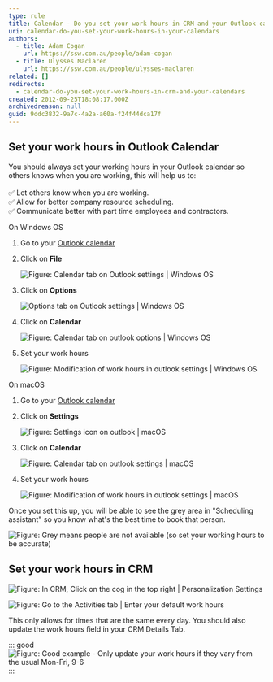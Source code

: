 ```yaml
---
type: rule
title: Calendar - Do you set your work hours in CRM and your Outlook calendar?
uri: calendar-do-you-set-your-work-hours-in-your-calendars
authors:
  - title: Adam Cogan
    url: https://ssw.com.au/people/adam-cogan
  - title: Ulysses Maclaren
    url: https://ssw.com.au/people/ulysses-maclaren
related: []
redirects:
  - calendar-do-you-set-your-work-hours-in-crm-and-your-calendars
created: 2012-09-25T18:08:17.000Z
archivedreason: null
guid: 9ddc3832-9a7c-4a2a-a60a-f24f44dca17f
---
```

## Set your work hours in Outlook Calendar

You should always set your working hours in your Outlook calendar so others knows when you are working, this will help us to:\
\
✅ Let others know when you are working.\
✅ Allow for better company resource scheduling.\
✅ Communicate better with part time employees and contractors.

<!--endintro-->

On Windows OS



1. Go to your [Outlook calendar](https://outlook.office.com/calendar/)
2. Click on **File**

   ![Figure: Calendar tab on Outlook settings | Windows OS](windows-os-guide-step-2.png)
3. Click on **Options**

   ![Options tab on Outlook settings | Windows OS](windows-os-guide-step-3.png)


4. Click on **Calendar**

   ![Figure: Calendar tab on outlook options | Windows OS](windows-os-guide-step-4.png)
5. Set your work hours

   ![Figure: Modification of work hours in outlook settings | Windows OS](windows-os-guide-step-5.png)



On macOS

1. Go to your [Outlook calendar](https://outlook.office.com/calendar/)
2. Click on **Settings**

   ![Figure: Settings icon on outlook | macOS](macos-guide-step-2.jpg)
3. Click on **Calendar**

   ![Figure: Calendar tab on outlook settings | macOS](macos-guide-step-3.jpg)
4. Set your work hours

   ![Figure: Modification of work hours in outlook settings | macOS](macos-guide-step-4.jpg)

Once you set this up, you will be able to see the grey area in "Scheduling assistant" so you know what's the best time to book that person.

![Figure: Grey means people are not available (so set your working hours to be accurate)](SchedulingAssistant.jpg)

## Set your work hours in CRM

![Figure: In CRM, Click on the cog in the top right | Personalization Settings](CRM-set-work-hours-1.jpg)

![Figure: Go to the Activities tab | Enter your default work hours](CRM-set-work-hours-2.jpg)

This only allows for times that are the same every day. You should also update the work hours field in your CRM Details Tab.

::: good
![Figure: Good example - Only update your work hours if they vary from the usual Mon-Fri, 9-6](Prems-work-hours.jpg)
:::